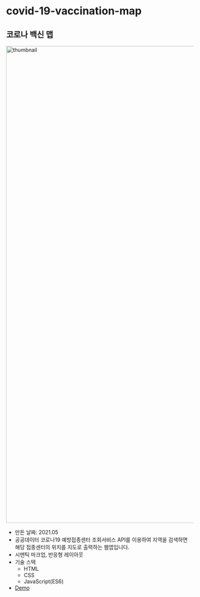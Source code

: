 # covid-19-vaccination-map    

## 코로나 백신 맵     
<img width="1280" alt="thumbnail" src="https://user-images.githubusercontent.com/65945909/118605176-f2e41500-b7f0-11eb-9b3b-12423980b0c7.PNG">     


* 만든 날짜: 2021.05     
* 공공데이터 코로나19 예방접종센터 조회서비스 API를 이용하여 지역을 검색하면 해당 접종센터의 위치를 지도로 출력하는 웹앱입니다.     
* 시맨틱 마크업, 반응형 레이아웃     
* 기술 스택     
  - HTML     
  - CSS     
  - JavaScript(ES6)     
* [Demo](https://coolmj97.github.io/covid-19-vaccination-map/covid-19-vaccination-map/)  
